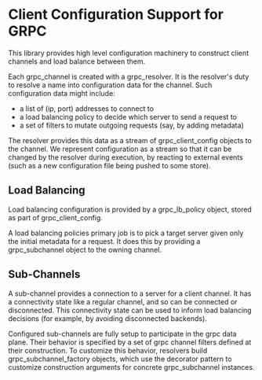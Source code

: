 Client Configuration Support for GRPC
=====================================

This library provides high level configuration machinery to construct client 
channels and load balance between them.

Each grpc_channel is created with a grpc_resolver. It is the resolver's duty
to resolve a name into configuration data for the channel. Such configuration
data might include:

- a list of (ip, port) addresses to connect to
- a load balancing policy to decide which server to send a request to
- a set of filters to mutate outgoing requests (say, by adding metadata)

The resolver provides this data as a stream of grpc_client_config objects to
the channel. We represent configuration as a stream so that it can be changed
by the resolver during execution, by reacting to external events (such as a
new configuration file being pushed to some store).


Load Balancing
--------------

Load balancing configuration is provided by a grpc_lb_policy object, stored as
part of grpc_client_config. 

A load balancing policies primary job is to pick a target server given only the
initial metadata for a request. It does this by providing a grpc_subchannel 
object to the owning channel.


Sub-Channels
------------

A sub-channel provides a connection to a server for a client channel. It has a 
connectivity state like a regular channel, and so can be connected or 
disconnected. This connectivity state can be used to inform load balancing 
decisions (for example, by avoiding disconnected backends).

Configured sub-channels are fully setup to participate in the grpc data plane.
Their behavior is specified by a set of grpc channel filters defined at their
construction. To customize this behavior, resolvers build grpc_subchannel_factory 
objects, which use the decorator pattern to customize construction arguments for 
concrete grpc_subchannel instances.
